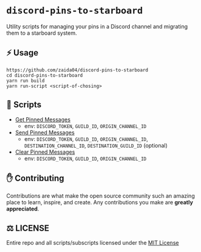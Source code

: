 # `discord-pins-to-starboard`

Utility scripts for managing your pins in a Discord channel and migrating them to a starboard system.

## ⚡ Usage

```
https://github.com/zaida04/discord-pins-to-starboard
cd discord-pins-to-starboard
yarn run build
yarn run-script <script-of-chosing>
```

## 📜 Scripts

- [Get Pinned Messages](https://github.com/zaida04/discord-pins-to-starboard/blob/main/scripts/get-pinned-messages.ts)
  - env: `DISCORD_TOKEN`, `GUILD_ID`, `ORIGIN_CHANNEL_ID`
- [Send Pinned Messages](https://github.com/zaida04/discord-pins-to-starboard/blob/main/scripts/send-pinned-messages.ts)
  - env: `DISCORD_TOKEN`, `GUILD_ID`, `ORIGIN_CHANNEL_ID`, `DESTINATION_CHANNEL_ID`, `DESTINATION_GUILD_ID` (optional)
- [Clear Pinned Messages](https://github.com/zaida04/discord-pins-to-starboard/blob/main/scripts/clear-pinned-messages.ts)
  - env: `DISCORD_TOKEN`, `GUILD_ID`, `ORIGIN_CHANNEL_ID`

## ✋ Contributing

Contributions are what make the open source community such an amazing place to learn, inspire, and create. Any contributions you make are **greatly appreciated**.

## ⚖️ LICENSE

Entire repo and all scripts/subscripts licensed under the [MIT License](https://github.com/zaida04/discord-pins-to-starboard/blob/main/LICENSE)
